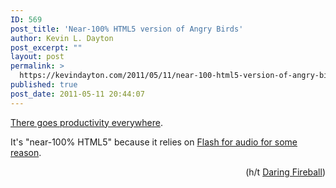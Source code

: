 ```yaml
---
ID: 569
post_title: 'Near-100% HTML5 version of Angry Birds'
author: Kevin L. Dayton
post_excerpt: ""
layout: post
permalink: >
  https://kevindayton.com/2011/05/11/near-100-html5-version-of-angry-birds/
published: true
post_date: 2011-05-11 20:44:07
---
```

<a title="http://chrome.angrybirds.com/" href="http://chrome.angrybirds.com/">There goes productivity everywhere</a>.

It's "near-100% HTML5" because it relies on <a title="http://www.metafilter.com/103390/If-you-have-work-to-do-today-please-consider-doing-that-work-before-installing-Angry-Birds#3689741" href="http://www.metafilter.com/103390/If-you-have-work-to-do-today-please-consider-doing-that-work-before-installing-Angry-Birds#3689741" target="_blank">Flash for audio for some reason</a>.
<p style="text-align: right">(h/t <a title="http://daringfireball.net/linked/2011/05/11/angry-birds-chrome" href="http://daringfireball.net/linked/2011/05/11/angry-birds-chrome" target="_blank">Daring Fireball</a>)</p>
